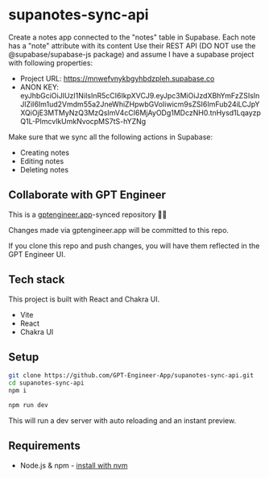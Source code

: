 # supanotes-sync-api

Create a notes app connected to the "notes" table in Supabase. Each note has a "note" attribute with its content
Use their REST API (DO NOT use the @supabase/supabase-js package) and 
assume I have a supabase project with following properties: 
- Project URL: https://mnwefvnykbgyhbdzpleh.supabase.co
- ANON KEY: eyJhbGciOiJIUzI1NiIsInR5cCI6IkpXVCJ9.eyJpc3MiOiJzdXBhYmFzZSIsInJlZiI6Im1ud2Vmdm55a2JneWhiZHpwbGVoIiwicm9sZSI6ImFub24iLCJpYXQiOjE3MTMyNzQ3MzQsImV4cCI6MjAyODg1MDczNH0.tnHysd1LqayzpQ1L-PImcvlkUmkNvocpMS7tS-hYZNg

Make sure that we sync all the following actions in Supabase:
- Creating notes
- Editing notes
- Deleting notes


## Collaborate with GPT Engineer

This is a [gptengineer.app](https://gptengineer.app)-synced repository 🌟🤖

Changes made via gptengineer.app will be committed to this repo.

If you clone this repo and push changes, you will have them reflected in the GPT Engineer UI.

## Tech stack

This project is built with React and Chakra UI.

- Vite
- React
- Chakra UI

## Setup

```sh
git clone https://github.com/GPT-Engineer-App/supanotes-sync-api.git
cd supanotes-sync-api
npm i
```

```sh
npm run dev
```

This will run a dev server with auto reloading and an instant preview.

## Requirements

- Node.js & npm - [install with nvm](https://github.com/nvm-sh/nvm#installing-and-updating)
